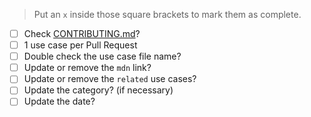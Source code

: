 > Put an `x` inside those square brackets to mark them as complete.

- [ ] Check [CONTRIBUTING.md](https://github.com/jadjoubran/codetogo.io/blob/master/CONTRIBUTING.md)?
- [ ] 1 use case per Pull Request
- [ ] Double check the use case file name?
- [ ] Update or remove the `mdn` link?
- [ ] Update or remove the `related` use cases?
- [ ] Update the category? (if necessary)
- [ ] Update the date?
